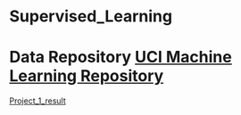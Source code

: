 # Supervised_Learning

# Data Repository [UCI Machine Learning Repository](http://archive.ics.uci.edu/ml/)

[Project_1_result](https://docs.google.com/spreadsheets/d/1IJnij1ljhtxVJ8LgOcCTribnwRdmyVmIuJhfi5VxCwQ/edit?usp=docslist_api)
